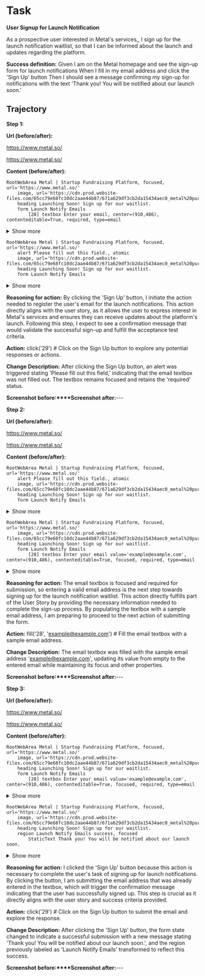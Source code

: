 # Task

**User Signup for Launch Notification**

As a prospective user interested in Metal's services,,
I sign up for the launch notification waitlist,
so that I can be informed about the launch and updates regarding the platform.

**Success definition:** Given I am on the Metal homepage and see the sign-up form for launch notifications
When I fill in my email address and click the 'Sign Up' button
Then I should see a message confirming my sign-up for notifications with the text 'Thank you! You will be notified about our launch soon.'

## Trajectory

**Step 1:**

**Url (before/after):** 

https://www.metal.so/

https://www.metal.so/

**Content (before/after):** 

```
RootWebArea Metal | Startup Fundraising Platform, focused, url='https://www.metal.so/'
	image, url='https://cdn.prod.website-files.com/65cc79e68fc10dc2aae44b87/671a629df3cb2da15434aec0_metal%20purple%20logo.png'
	heading Launching Soon! Sign up for our waitlist.
	form Launch Notify Emails
		[28] textbox Enter your email, center=(910,486), contenteditable=True, required, type=email
```
<details><summary>Show more</summary>

```
		[29] button Sign Up, center=(1074,486), contenteditable=True, type=submit
	paragraph
		StaticText ©
		StaticText 2024 Metal Inc.
```
</details>



```
RootWebArea Metal | Startup Fundraising Platform, focused, url='https://www.metal.so/'
	alert Please fill out this field., atomic
	image, url='https://cdn.prod.website-files.com/65cc79e68fc10dc2aae44b87/671a629df3cb2da15434aec0_metal%20purple%20logo.png'
	heading Launching Soon! Sign up for our waitlist.
	form Launch Notify Emails
```
<details><summary>Show more</summary>

```
		[28] textbox Enter your email, center=(910,486), contenteditable=True, focused, required, type=email
		[29] button Sign Up, center=(1074,486), contenteditable=True, type=submit
	paragraph
		StaticText ©
		StaticText 2024 Metal Inc.
```
</details>

**Reasoning for action:** By clicking the 'Sign Up' button, I initiate the action needed to register the user's email for the launch notifications. This action directly aligns with the user story, as it allows the user to express interest in Metal's services and ensures they can receive updates about the platform's launch. Following this step, I expect to see a confirmation message that would validate the successful sign-up and fulfill the acceptance test criteria.

**Action:** click('29') # Click on the Sign Up button to explore any potential responses or actions.

**Change Description:** After clicking the Sign Up button, an alert was triggered stating 'Please fill out this field,' indicating that the email textbox was not filled out. The textbox remains focused and retains the 'required' status.

**Screenshot before:****Screenshot after:**---

**Step 2:**

**Url (before/after):** 

https://www.metal.so/

https://www.metal.so/

**Content (before/after):** 

```
RootWebArea Metal | Startup Fundraising Platform, focused, url='https://www.metal.so/'
	alert Please fill out this field., atomic
	image, url='https://cdn.prod.website-files.com/65cc79e68fc10dc2aae44b87/671a629df3cb2da15434aec0_metal%20purple%20logo.png'
	heading Launching Soon! Sign up for our waitlist.
	form Launch Notify Emails
```
<details><summary>Show more</summary>

```
		[28] textbox Enter your email, center=(910,486), contenteditable=True, focused, required, type=email
		[29] button Sign Up, center=(1074,486), contenteditable=True, type=submit
	paragraph
		StaticText ©
		StaticText 2024 Metal Inc.
```
</details>



```
RootWebArea Metal | Startup Fundraising Platform, focused, url='https://www.metal.so/'
	image, url='https://cdn.prod.website-files.com/65cc79e68fc10dc2aae44b87/671a629df3cb2da15434aec0_metal%20purple%20logo.png'
	heading Launching Soon! Sign up for our waitlist.
	form Launch Notify Emails
		[28] textbox Enter your email value='example@example.com', center=(910,486), contenteditable=True, focused, required, type=email
```
<details><summary>Show more</summary>

```
		[29] button Sign Up, center=(1074,486), contenteditable=True, type=submit
	paragraph
		StaticText ©
		StaticText 2024 Metal Inc.
```
</details>

**Reasoning for action:** The email textbox is focused and required for submission, so entering a valid email address is the next step towards signing up for the launch notification waitlist. This action directly fulfills part of the User Story by providing the necessary information needed to complete the sign-up process. By populating the textbox with a sample email address, I am preparing to proceed to the next action of submitting the form.

**Action:** fill('28', 'example@example.com') # Fill the email textbox with a sample email address.

**Change Description:** The email textbox was filled with the sample email address 'example@example.com', updating its value from empty to the entered email while maintaining its focus and other properties.

**Screenshot before:****Screenshot after:**---

**Step 3:**

**Url (before/after):** 

https://www.metal.so/

https://www.metal.so/

**Content (before/after):** 

```
RootWebArea Metal | Startup Fundraising Platform, focused, url='https://www.metal.so/'
	image, url='https://cdn.prod.website-files.com/65cc79e68fc10dc2aae44b87/671a629df3cb2da15434aec0_metal%20purple%20logo.png'
	heading Launching Soon! Sign up for our waitlist.
	form Launch Notify Emails
		[28] textbox Enter your email value='example@example.com', center=(910,486), contenteditable=True, focused, required, type=email
```
<details><summary>Show more</summary>

```
		[29] button Sign Up, center=(1074,486), contenteditable=True, type=submit
	paragraph
		StaticText ©
		StaticText 2024 Metal Inc.
```
</details>



```
RootWebArea Metal | Startup Fundraising Platform, focused, url='https://www.metal.so/'
	image, url='https://cdn.prod.website-files.com/65cc79e68fc10dc2aae44b87/671a629df3cb2da15434aec0_metal%20purple%20logo.png'
	heading Launching Soon! Sign up for our waitlist.
	region Launch Notify Emails success, focused
		StaticText Thank you! You will be notified about our launch soon.
```
<details><summary>Show more</summary>

```
	paragraph
		StaticText ©
		StaticText 2024 Metal Inc.
```
</details>

**Reasoning for action:** I clicked the 'Sign Up' button because this action is necessary to complete the user's task of signing up for launch notifications. By clicking the button, I am submitting the email address that was already entered in the textbox, which will trigger the confirmation message indicating that the user has successfully signed up. This step is crucial as it directly aligns with the user story and success criteria provided.

**Action:** click('29') # Click on the Sign Up button to submit the email and explore the response.

**Change Description:** After clicking the 'Sign Up' button, the form state changed to indicate a successful submission with a new message stating 'Thank you! You will be notified about our launch soon.', and the region previously labeled as 'Launch Notify Emails' transformed to reflect this success.

**Screenshot before:****Screenshot after:**---

